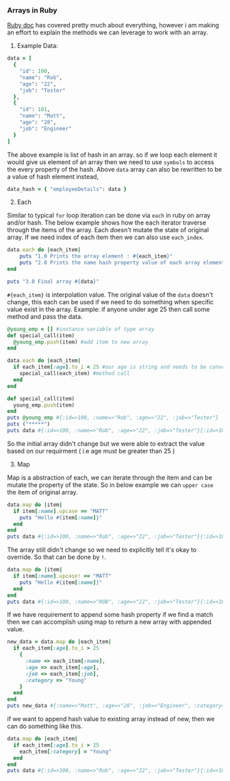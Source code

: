 ### Arrays in Ruby

[Ruby doc](https://ruby-doc.org/core-2.4.1/Array.html#method-i-each) has covered pretty much about everything, however i am making an effort to explain the methods we can leverage to work with an array.

1. Example Data:

```ruby
data = [
  {
    "id": 100,
    "name": "Rob",
    "age": "22",
    "job": "Tester"
  },
  {
    "id": 101,
    "name": "Matt",
    "age": "28",
    "job": "Engineer"
  }
]
```
The above example is list of hash in an array. so if we loop each element it would give us element of an array then we need to use `symbols` to access the every property of the hash. Above `data` array can also be rewritten to be a value of hash element instead,
```ruby
data_hash = { "employeeDetails": data }
```

2. Each  

Similar to typical `for` loop iteration can be done via `each` in ruby on array and/or hash. The below example shows how the each iterator traverse through the items of the array. Each doesn't mutate the state of original array. If we need index of each item then we can also use `each_index`.

```ruby
data.each do |each_item|
    puts "1.0 Prints the array element : #{each_item}"
    puts "2.0 Prints the name hash property value of each array element : #{each_item[:name]}"
end

puts "3.0 Final array #{data}"
```
`#{each_item}` is interpolation value. The original value of the `data` doesn't change, this each can be used if we need to do something when specific value exist in the array. Example: if anyone under age 25 then call some method and pass the data.
``` ruby
@young_emp = [] #instance variable of type array
def special_call(item)
  @young_emp.push(item) #add item to new array
end

data.each do |each_item|
  if each_item[:age].to_i < 25 #our age is string and needs to be converted to integer so `to_i`
    special_call(each_item) #method call
  end
end

def special_call(item)
  young_emp.push(item)
end
puts @young_emp #{:id=>100, :name=>"Rob", :age=>"22", :job=>"Tester"}
puts ("*****")
puts data #{:id=>100, :name=>"Rob", :age=>"22", :job=>"Tester"}{:id=>101, :name=>"Matt", :age=>"28", :job=>"Engineer"}
```
So the initial array didn't change but we were able to extract the value based on our requirment ( i.e age must be greater than 25 )

3. Map

Map is a abstraction of each, we can iterate through the item and can be mutate the property of the state. So in below example we can `upper case` the item of original array.

```ruby
data.map do |item|
  if item[:name].upcase == "MATT"
    puts "Hello #{item[:name]}"
  end
end
puts data #{:id=>100, :name=>"Rob", :age=>"22", :job=>"Tester"}{:id=>101, :name=>"Matt", :age=>"28", :job=>"Engineer"}
```
The array still didn't change so we need to explicitly tell it's okay to override. So that can be done by `!`.
```ruby
data.map do |item|
  if item[:name].upcase! == "MATT"
    puts "Hello #{item[:name]}"
  end
end
puts data #{:id=>100, :name=>"ROB", :age=>"22", :job=>"Tester"}{:id=>101, :name=>"MATT", :age=>"28", :job=>"Engineer"}
```
If we have requirement to append some hash property if we find a match then we can accomplish using map to return a new array with appended value.
```ruby
new_data = data.map do |each_item|
  if each_item[:age].to_i > 25
    {
      :name => each_item[:name],
      :age => each_item[:age],
      :job => each_item[:job],
      :category => "Young"
    }
  end
end
puts new_data #{:name=>"Matt", :age=>"28", :job=>"Engineer", :category=>"Young"}
```
if we want to append hash value to existing array instead of new, then we can do something like this.
```ruby
data.map do |each_item|
  if each_item[:age].to_i > 25
    each_item[:category] = "Young"
  end
end
puts data #{:id=>100, :name=>"Rob", :age=>"22", :job=>"Tester"}{:id=>101, :name=>"Matt", :age=>"28", :job=>"Engineer", :category=>"Young"}
```
